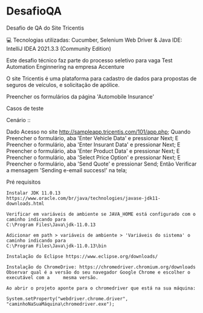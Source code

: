 # DesafioQA
Desafio de QA do Site Tricentis


💻 Tecnologias utilizadas: Cucumber, Selenium Web Driver & Java
IDE: IntelliJ IDEA 2021.3.3 (Community Edition)

Este desafio técnico faz parte do processo seletivo para vaga Test Automation Enginnering na empresa Accenture

O site Tricentis é uma plataforma para cadastro de dados para propostas de seguros de veículos, e solicitação de apólice. 

Preencher os formulários da página 'Automobile Insurance'

Casos de teste

Cenário :: 

Dado Acesso no site http://sampleapp.tricentis.com/101/app.php;
Quando Preencher o formulário, aba 'Enter Vehicle Data' e pressionar Next;
E Preencher o formulário, aba 'Enter Insurant Data' e pressionar Next;
E Preencher o formulário, aba 'Enter Product Data' e pressionar Next;
E Preencher o formulário, aba 'Select Price Option' e pressionar Next;
E Preencher o formulário, aba 'Send Quote' e pressionar Send;
Então Verificar a mensagem 'Sending e-email success!' na tela;

Pré requisitos


    Instalar JDK 11.0.13
    https://www.oracle.com/br/java/technologies/javase-jdk11-downloads.html

    Verificar em variáveis de ambiente se JAVA_HOME está configurado com o caminho indicando para
    C:\Program Files\Java\jdk-11.0.13

    Adicionar em path > variáveis de ambiente > 'Variáveis do sistema' o caminho indicando para
    C:\Program Files\Java\jdk-11.0.13\bin

    Instalação do Eclipse https://www.eclipse.org/downloads/
   
    Instalação do ChromeDrive: https://chromedriver.chromium.org/downloads Observar qual é a versão do seu navegador Google Chrome e escolher o executável com a     mesma versão. 

    Ao abrir o projeto aponte para o chromedriver que está na sua máquina:

    System.setProperty("webdriver.chrome.driver", "caminhoNaSuaMáquina\chromedriver.exe");
